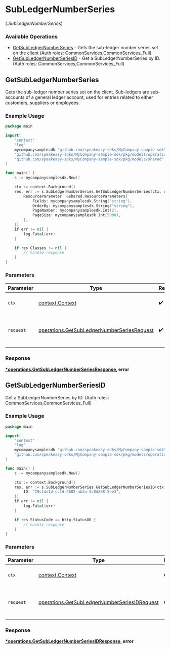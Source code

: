 # SubLedgerNumberSeries
(*.SubLedgerNumberSeries*)

### Available Operations

* [GetSubLedgerNumberSeries](#getsubledgernumberseries) - Gets the sub-ledger number series set on the client (Auth roles: CommonServices,CommonServices_Full)
* [GetSubLedgerNumberSeriesID](#getsubledgernumberseriesid) - Get a SubLedgerNumberSeries by ID. (Auth roles: CommonServices,CommonServices_Full)

## GetSubLedgerNumberSeries

Gets the sub-ledger number series set on the client. Sub-ledgers are sub-accounts of a general ledger account, used
for entries related to either customers, suppliers or employees.

### Example Usage

```go
package main

import(
	"context"
	"log"
	mycompanysamplesdk "github.com/speakeasy-sdks/MyCompany-sample-sdk"
	"github.com/speakeasy-sdks/MyCompany-sample-sdk/pkg/models/operations"
	"github.com/speakeasy-sdks/MyCompany-sample-sdk/pkg/models/shared"
)

func main() {
    s := mycompanysamplesdk.New()

    ctx := context.Background()
    res, err := s.SubLedgerNumberSeries.GetSubLedgerNumberSeries(ctx, operations.GetSubLedgerNumberSeriesRequest{
        ResourceParameter: &shared.ResourceParameters{
            Fields: mycompanysamplesdk.String("string"),
            OrderBy: mycompanysamplesdk.String("string"),
            PageNumber: mycompanysamplesdk.Int(2),
            PageSize: mycompanysamplesdk.Int(5000),
        },
    })
    if err != nil {
        log.Fatal(err)
    }

    if res.Classes != nil {
        // handle response
    }
}
```

### Parameters

| Parameter                                                                                                | Type                                                                                                     | Required                                                                                                 | Description                                                                                              |
| -------------------------------------------------------------------------------------------------------- | -------------------------------------------------------------------------------------------------------- | -------------------------------------------------------------------------------------------------------- | -------------------------------------------------------------------------------------------------------- |
| `ctx`                                                                                                    | [context.Context](https://pkg.go.dev/context#Context)                                                    | :heavy_check_mark:                                                                                       | The context to use for the request.                                                                      |
| `request`                                                                                                | [operations.GetSubLedgerNumberSeriesRequest](../../models/operations/getsubledgernumberseriesrequest.md) | :heavy_check_mark:                                                                                       | The request object to use for the request.                                                               |


### Response

**[*operations.GetSubLedgerNumberSeriesResponse](../../models/operations/getsubledgernumberseriesresponse.md), error**


## GetSubLedgerNumberSeriesID

Get a SubLedgerNumberSeries by ID. (Auth roles: CommonServices,CommonServices_Full)

### Example Usage

```go
package main

import(
	"context"
	"log"
	mycompanysamplesdk "github.com/speakeasy-sdks/MyCompany-sample-sdk"
	"github.com/speakeasy-sdks/MyCompany-sample-sdk/pkg/models/operations"
)

func main() {
    s := mycompanysamplesdk.New()

    ctx := context.Background()
    res, err := s.SubLedgerNumberSeries.GetSubLedgerNumberSeriesID(ctx, operations.GetSubLedgerNumberSeriesIDRequest{
        ID: "19c1da1d-ccfd-4602-ab2a-5c8d858f5ee3",
    })
    if err != nil {
        log.Fatal(err)
    }

    if res.StatusCode == http.StatusOK {
        // handle response
    }
}
```

### Parameters

| Parameter                                                                                                    | Type                                                                                                         | Required                                                                                                     | Description                                                                                                  |
| ------------------------------------------------------------------------------------------------------------ | ------------------------------------------------------------------------------------------------------------ | ------------------------------------------------------------------------------------------------------------ | ------------------------------------------------------------------------------------------------------------ |
| `ctx`                                                                                                        | [context.Context](https://pkg.go.dev/context#Context)                                                        | :heavy_check_mark:                                                                                           | The context to use for the request.                                                                          |
| `request`                                                                                                    | [operations.GetSubLedgerNumberSeriesIDRequest](../../models/operations/getsubledgernumberseriesidrequest.md) | :heavy_check_mark:                                                                                           | The request object to use for the request.                                                                   |


### Response

**[*operations.GetSubLedgerNumberSeriesIDResponse](../../models/operations/getsubledgernumberseriesidresponse.md), error**

